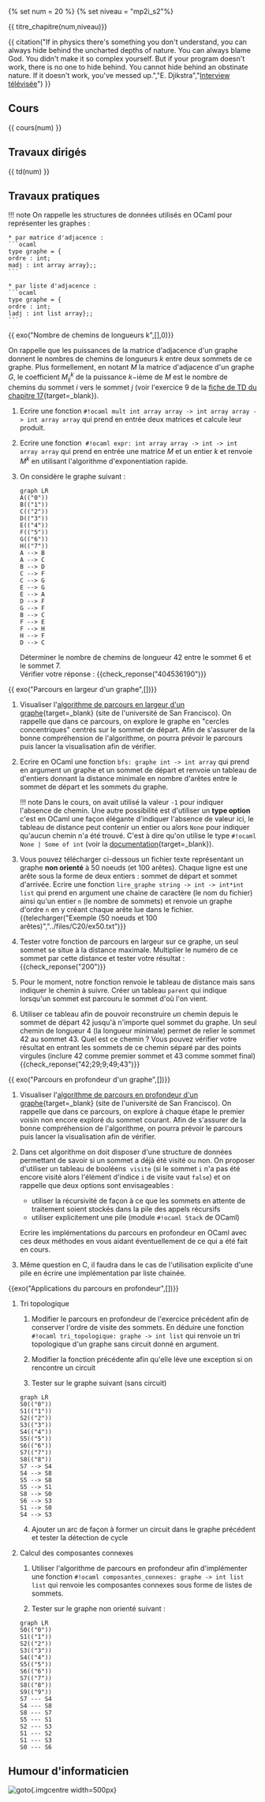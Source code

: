 {% set num = 20 %}
{% set niveau = "mp2i_s2"%}

{{ titre_chapitre(num,niveau)}}

{{ citation("If in physics there's something you don't understand, you can always hide behind the uncharted depths of nature. You can always blame God. You didn't make it so complex yourself. But if your program doesn't work, there is no one to hide behind. You cannot hide behind an obstinate nature. If it doesn't work, you've messed up.","E. Djikstra","[Interview télévisée](https://pncnmnp.github.io/blogs/translating-dijakstra.html)") }}

## Cours

{{ cours(num) }}

## Travaux dirigés

{{ td(num) }}


## Travaux pratiques

!!! note
    On rappelle les structures de données utilisés en OCaml pour représenter les graphes :

    * par matrice d'adjacence :
    ```ocaml
    type graphe = {
    ordre : int; 
    madj : int array array};;
    ```
        
    * par liste d'adjacence :
    ```ocaml
    type graphe = {
    ordre : int;
    ladj : int list array};;
    ```

{{ exo("Nombre de chemins de longueurs k",[],0)}}

On rappelle que les puissances de la matrice d'adjacence d'un graphe donnent le nombres de chemins de longueurs $k$ entre deux sommets de ce graphe. Plus formellement, en notant $M$ la matrice d'adjacence d'un graphe $G$, le coefficient $M_{ij}^k$ de la puissance $k-$ième de $M$ est le nombre de chemins du sommet $i$ vers le sommet $j$ (voir l'exercice 9 de la [fiche de TD du chapitre 17](https://fabricenativel.github.io/cpge-info/mp2i/TD/TD17.pdf){target=_blank}).

1. Ecrire une fonction `#!ocaml mult int array array -> int array array -> int array array` qui prend en entrée deux matrices et calcule leur produit.

2. Ecrire une fonction  `#!ocaml expr: int array array -> int -> int array array` qui prend en entrée une matrice $M$ et un entier $k$ et renvoie $M^k$ en utilisant l'algorithme d'exponentiation rapide.

3. On considère le graphe suivant :

    ```mermaid
    graph LR
    A(("0"))
    B(("1"))
    C(("2"))
    D(("3"))
    E(("4"))
    F(("5"))
    G(("6"))
    H(("7"))
    A --> B
    A --> C
    B --> D
    C --> F
    C --> G
    E --> G
    E --> A
    D --> F
    G --> F
    B --> C
    F --> E
    F --> H
    H --> F
    D --> C
    ```
    Déterminer le nombre de chemins de longueur 42 entre le sommet 6 et le sommet 7.  
    Vérifier votre réponse : {{check_reponse("404536190")}}

{{ exo("Parcours en largeur d'un graphe",[])}}

1. Visualiser l'[algorithme de parcours en largeur d'un graphe](https://www.cs.usfca.edu/~galles/visualization/BFS.html){target=_blank} (site de l'université de San Francisco). On rappelle que dans ce parcours, on explore le graphe en "cercles concentriques" centrés sur le sommet de départ. Afin de s'assurer de la bonne compréhension de l'algorithme, on pourra prévoir le parcours puis lancer la visualisation afin de vérifier.

2. Ecrire en OCaml une fonction `bfs: graphe int -> int array` qui prend en argument un graphe et un sommet de départ et renvoie un tableau de d'entiers donnant la distance minimale en nombre d'arêtes entre le sommet de départ et les sommets du graphe.

    !!! note 
        Dans le cours, on avait utilisé la valeur `-1` pour indiquer l'absence de chemin. Une autre possibilité est d'utiliser un **type option** c'est en OCaml une façon élégante d'indiquer l'absence de valeur ici, le tableau de distance peut contenir un entier ou alors `None` pour indiquer qu'aucun chemin n'a été trouvé. C'est à dire qu'on utilise le type `#!ocaml None | Some of int` (voir la [documentation](https://ocaml.org/manual/5.2/api/Option.html){target=_blank}).

3. Vous pouvez télécharger ci-dessous un fichier texte représentant un graphe **non orienté** à 50 noeuds (et 100 arêtes). Chaque ligne est une arête sous la forme de deux entiers : sommet de départ et sommet d'arrivée. Ecrire une fonction `lire_graphe string -> int -> int*int list` qui prend en argument une chaine de caractère (le nom du fichier) ainsi qu'un entier `n` (le nombre de sommets) et renvoie un graphe d'ordre `n` en y créant chaque arête lue dans le fichier.
{{telecharger("Exemple (50 noeuds et 100 arêtes)","../files/C20/ex50.txt")}}

4. Tester votre fonction de parcours en largeur sur ce graphe, un seul sommet se situe à la distance maximale. Multiplier le numéro de ce sommet par cette distance et tester votre résultat : {{check_reponse("200")}}

5. Pour le moment, notre fonction renvoie le tableau de distance mais sans indiquer le chemin à suivre. Créer un tableau `parent` qui indique lorsqu'un sommet est parcouru le sommet d'où l'on vient.

6. Utiliser ce tableau afin de pouvoir reconstruire *un* chemin depuis le sommet de départ 42 jusqu'à n'importe quel sommet du graphe.
    Un seul chemin de longueur 4 (la longueur minimale) permet de relier le sommet 42 au sommet 43.  Quel est ce chemin ? Vous pouvez vérifier votre résultat en entrant les sommets de ce chemin séparé par des points virgules (inclure 42 comme premier sommet et 43 comme sommet final)    {{check_reponse("42;29;9;49;43")}}

{{ exo("Parcours en profondeur d'un graphe",[])}}

1. Visualiser l'[algorithme de parcours en profondeur d'un graphe](https://www.cs.usfca.edu/~galles/visualization/DFS.html){target=_blank} (site de l'université de San Francisco). On rappelle que dans ce parcours, on explore à chaque étape le premier voisin non encore exploré du sommet courant. Afin de s'assurer de la bonne compréhension de l'algorithme, on pourra prévoir le parcours puis lancer la visualisation afin de vérifier.

2. Dans cet algorithme on doit disposer d'une structure de données permettant de savoir si un sommet a déjà été visité ou non. On proposer d'utiliser un tableau de booléens  `visite` (si le sommet `i` n'a pas été encore visité alors l'élément d'indice `i` de visite vaut `false`) et on rappelle que deux options sont envisageables :

    * utiliser la récursivité de façon à ce que les sommets en attente de traitement soient stockés dans la pile des appels récursifs
    * utiliser explicitement une pile (module `#!ocaml Stack` de OCaml)

    Ecrire les implémentations du parcours en profondeur en OCaml avec ces deux méthodes en vous aidant éventuellement de ce qui a été fait en cours.

3. Même question en C, il faudra dans le cas de l'utilisation explicite d'une pile en écrire une implémentation par liste chainée.

{{exo("Applications du parcours en profondeur",[])}}

1. Tri topologique

    1. Modifier le parcours en profondeur de l'exercice précédent afin de conserver l'ordre de visite des sommets. En déduire une fonction `#!ocaml tri_topologique: graphe -> int list` qui renvoie un tri topologique d'un graphe sans circuit donné en argument.

    2. Modifier la fonction précédente afin qu'elle lève une exception si on rencontre un circuit

    3. Tester sur le graphe suivant (sans circuit)

    ```mermaid
    graph LR
    S0(("0"))
    S1(("1"))
    S2(("2"))
    S3(("3"))
    S4(("4"))
    S5(("5"))
    S6(("6"))
    S7(("7"))
    S8(("8"))
    S7 --> S4
    S4 --> S8
    S5 --> S8
    S5 --> S1
    S8 --> S0
    S6 --> S3
    S1 --> S0
    S4 --> S3
    ```

    4. Ajouter un arc de façon à former un circuit dans le graphe précédent et tester la détection de cycle

2. Calcul des composantes connexes 

    1. Utiliser l'algorithme de parcours en profondeur afin d'implémenter une fonction  `#!ocaml composantes_connexes: graphe -> int list list` qui renvoie les composantes connexes sous forme de listes de sommets.

    2. Tester sur le graphe non orienté suivant :

    ```mermaid
    graph LR
    S0(("0"))
    S1(("1"))
    S2(("2"))
    S3(("3"))
    S4(("4"))
    S5(("5"))
    S6(("6"))
    S7(("7"))
    S8(("8"))
    S9(("9"))
    S7 --- S4
    S4 --- S8
    S8 --- S7
    S5 --- S1
    S2 --- S3
    S1 --- S2
    S1 --- S3
    S0 --- S6
    ```

## Humour d'informaticien

![goto](./Images/C20/goto.png){.imgcentre width=500px}
